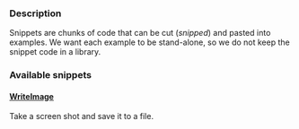 ### Description
Snippets are chunks of code that can be cut (*snipped*) and pasted into examples. We want each example to be stand-alone, so we do not keep the snippet code in a library.

### Available snippets
#### [WriteImage](/Java/Snippets/WriteImage)
Take a screen shot and save it to a file.
